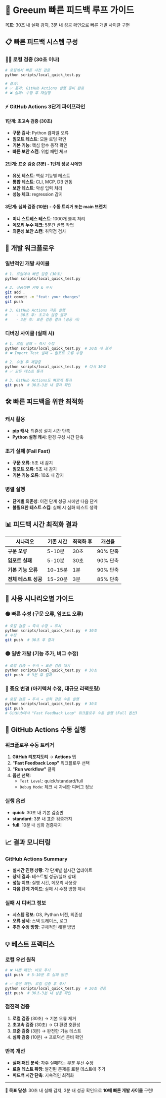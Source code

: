 # 🚀 Greeum 빠른 피드백 루프 가이드

**목표**: 30초 내 실패 감지, 3분 내 성공 확인으로 빠른 개발 사이클 구현

## 📋 빠른 피드백 시스템 구성

### 🏃‍♂️ **로컬 검증** (30초 이내)
```bash
# 로컬에서 빠른 사전 검증
python scripts/local_quick_test.py

# 결과:
# ✅ 통과: GitHub Actions 실행 준비 완료
# ❌ 실패: 수정 후 재실행
```

### ⚡ **GitHub Actions 3단계 파이프라인**

#### 1단계: 초고속 검증 (30초)
- **구문 검사**: Python 컴파일 오류
- **임포트 테스트**: 모듈 로딩 확인  
- **기본 기능**: 핵심 함수 동작 확인
- **빠른 보안 스캔**: 위험 패턴 체크

#### 2단계: 표준 검증 (3분) - 1단계 성공 시에만
- **유닛 테스트**: 핵심 기능별 테스트
- **통합 테스트**: CLI, MCP, DB 연동
- **보안 테스트**: 악성 입력 처리
- **성능 체크**: regression 감지

#### 3단계: 심화 검증 (10분) - 수동 트리거 또는 main 브랜치
- **미니 스트레스 테스트**: 1000개 블록 처리
- **메모리 누수 체크**: 5분간 반복 작업
- **의존성 보안 스캔**: 취약점 검사

## 🔄 개발 워크플로우

### 일반적인 개발 사이클
```bash
# 1. 로컬에서 빠른 검증 (30초)
python scripts/local_quick_test.py

# 2. 성공하면 커밋 & 푸시
git add .
git commit -m "feat: your changes"
git push

# 3. GitHub Actions 자동 실행
#    - 30초 후: 초고속 검증 결과
#    - 3분 후: 표준 검증 결과 (성공 시)
```

### 디버깅 사이클 (실패 시)
```bash
# 1. 로컬 실패 → 즉시 수정
python scripts/local_quick_test.py  # 30초 내 결과
# ❌ Import Test 실패 → 임포트 오류 수정

# 2. 수정 후 재검증
python scripts/local_quick_test.py  # 다시 30초
# ✅ 모든 테스트 통과

# 3. GitHub Actions도 빠르게 통과
git push  # 30초-3분 내 결과 확인
```

## 🛠️ 빠른 피드백을 위한 최적화

### 캐시 활용
- **pip 캐시**: 의존성 설치 시간 단축
- **Python 설정 캐시**: 환경 구성 시간 단축

### 조기 실패 (Fail Fast)
- **구문 오류**: 5초 내 감지
- **임포트 오류**: 5초 내 감지
- **기본 기능 오류**: 10초 내 감지

### 병렬 실행
- **단계별 의존성**: 이전 단계 성공 시에만 다음 단계
- **불필요한 테스트 스킵**: 실패 시 심화 테스트 생략

## 📊 피드백 시간 최적화 결과

| 시나리오 | 기존 시간 | 최적화 후 | 개선율 |
|----------|-----------|-----------|--------|
| **구문 오류** | 5-10분 | 30초 | 90% 단축 |
| **임포트 실패** | 5-10분 | 30초 | 90% 단축 |
| **기본 기능 오류** | 10-15분 | 1분 | 90% 단축 |
| **전체 테스트 성공** | 15-20분 | 3분 | 85% 단축 |

## 🎯 사용 시나리오별 가이드

### 🟢 **빠른 수정** (구문 오류, 임포트 오류)
```bash
# 로컬 검증 → 즉시 수정 → 푸시
python scripts/local_quick_test.py  # 30초
# 수정
git push  # 30초 후 결과
```

### 🟡 **일반 개발** (기능 추가, 버그 수정)
```bash
# 로컬 검증 → 푸시 → 표준 검증 대기
python scripts/local_quick_test.py  # 30초
git push  # 3분 후 결과
```

### 🔴 **중요 변경** (아키텍처 수정, 대규모 리팩토링)
```bash
# 로컬 검증 → 푸시 → 심화 검증 수동 실행
python scripts/local_quick_test.py  # 30초
git push
# GitHub에서 "Fast Feedback Loop" 워크플로우 수동 실행 (Full 옵션)
```

## 🔧 GitHub Actions 수동 실행

### 워크플로우 수동 트리거
1. **GitHub 리포지토리** → **Actions** 탭
2. **"Fast Feedback Loop"** 워크플로우 선택
3. **"Run workflow"** 클릭
4. **옵션 선택**:
   - `Test Level`: quick/standard/full
   - `Debug Mode`: 체크 시 자세한 디버그 정보

### 실행 옵션
- **quick**: 30초 내 기본 검증만
- **standard**: 3분 내 표준 검증까지
- **full**: 10분 내 심화 검증까지

## 📈 결과 모니터링

### GitHub Actions Summary
- **실시간 진행 상황**: 각 단계별 실시간 업데이트
- **상세 결과**: 테스트별 성공/실패 상태
- **성능 지표**: 실행 시간, 메모리 사용량
- **다음 단계 가이드**: 실패 시 수정 방향 제시

### 실패 시 디버그 정보
- **시스템 정보**: OS, Python 버전, 의존성
- **오류 상세**: 스택 트레이스, 로그
- **추천 수정 방향**: 구체적인 해결 방법

## 💡 베스트 프랙티스

### 로컬 우선 원칙
```bash
# ❌ 나쁜 패턴: 바로 푸시
git push  # 5-10분 후 실패 발견

# ✅ 좋은 패턴: 로컬 검증 후 푸시
python scripts/local_quick_test.py  # 30초 검증
git push  # 30초-3분 내 성공 확인
```

### 점진적 검증
1. **로컬 검증** (30초) → 기본 오류 제거
2. **초고속 검증** (30초) → CI 환경 호환성
3. **표준 검증** (3분) → 완전한 기능 테스트
4. **심화 검증** (10분) → 프로덕션 준비 확인

### 반복 개선
- **실패 패턴 분석**: 자주 실패하는 부분 우선 수정
- **로컬 테스트 확장**: 발견된 문제를 로컬 테스트에 추가
- **피드백 시간 단축**: 지속적인 최적화

---

**🎯 목표 달성**: 30초 내 실패 감지, 3분 내 성공 확인으로 **10배 빠른 개발 사이클** 구현!